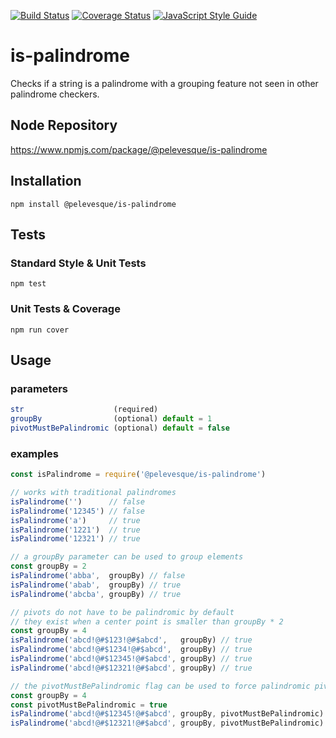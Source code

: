 [![Build Status](https://travis-ci.org/pelevesque/is-palindrome.svg?branch=master)](https://travis-ci.org/pelevesque/is-palindrome)
[![Coverage Status](https://coveralls.io/repos/github/pelevesque/is-palindrome/badge.svg?branch=master)](https://coveralls.io/github/pelevesque/is-palindrome?branch=master)
[![JavaScript Style Guide](https://img.shields.io/badge/code_style-standard-brightgreen.svg)](https://standardjs.com)

# is-palindrome

Checks if a string is a palindrome with a grouping feature not seen in other palindrome checkers.

## Node Repository

https://www.npmjs.com/package/@pelevesque/is-palindrome

## Installation

`npm install @pelevesque/is-palindrome`

## Tests

### Standard Style & Unit Tests

`npm test`

### Unit Tests & Coverage

`npm run cover`

## Usage

### parameters

```js
str                    (required)
groupBy                (optional) default = 1
pivotMustBePalindromic (optional) default = false
```

### examples

```js
const isPalindrome = require('@pelevesque/is-palindrome')
```

```js
// works with traditional palindromes
isPalindrome('')      // false
isPalindrome('12345') // false
isPalindrome('a')     // true
isPalindrome('1221')  // true
isPalindrome('12321') // true
```

```js
// a groupBy parameter can be used to group elements
const groupBy = 2
isPalindrome('abba',  groupBy) // false
isPalindrome('abab',  groupBy) // true
isPalindrome('abcba', groupBy) // true

// pivots do not have to be palindromic by default
// they exist when a center point is smaller than groupBy * 2
const groupBy = 4
isPalindrome('abcd!@#$123!@#$abcd',   groupBy) // true
isPalindrome('abcd!@#$1234!@#$abcd',  groupBy) // true
isPalindrome('abcd!@#$12345!@#$abcd', groupBy) // true
isPalindrome('abcd!@#$12321!@#$abcd', groupBy) // true
```

```js
// the pivotMustBePalindromic flag can be used to force palindromic pivots
const groupBy = 4
const pivotMustBePalindromic = true
isPalindrome('abcd!@#$12345!@#$abcd', groupBy, pivotMustBePalindromic) // false
isPalindrome('abcd!@#$12321!@#$abcd', groupBy, pivotMustBePalindromic) // true
```
